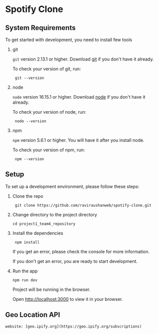 # Spotify Clone

## System Requirements

To get started with development, you need to install few tools

1. git

    `git` version 2.13.1 or higher. Download [git](https://git-scm.com/downloads) if you don't have it already.

    To check your version of git, run:

    ```shell
     git --version
    ```

2. node

    `node` version 16.15.1 or higher. Download [node](https://nodejs.org/en/download/) if you don't have it already.

    To check your version of node, run:

    ```shell
     node --version
    ```

3. npm

    `npm` version 5.6.1 or higher. You will have it after you install node.

    To check your version of npm, run:

    ```shell
     npm --version
    ```

## Setup

To set up a development environment, please follow these steps:

1. Clone the repo

    ```shell
     git clone https://github.com/raviraushanweb/spotify-clone.git
    ```

2. Change directory to the project directory

    ```shell
    cd project1_team4_repository
    ```

3. Install the dependencies

    ```shell
     npm install
    ```

    If you get an error, please check the console for more information.

    If you don't get an error, you are ready to start development.

4. Run the app

    ```shell
    npm run dev
    ```

    Project will be running in the browser.

    Open [http://localhost:3000](http://localhost:3000) to view it in your browser.

## Geo Location API

    website: [geo.ipify.org](https://geo.ipify.org/subscriptions)
